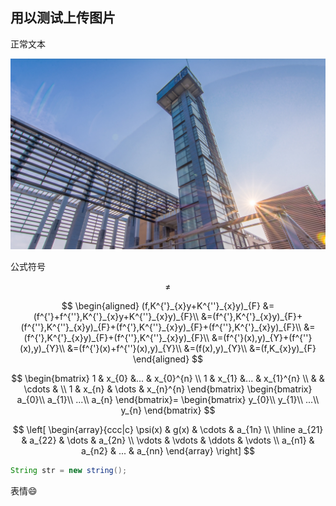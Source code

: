 ## 用以测试上传图片

正常文本

![图片](img_blog1/xdu-timetower.jpg)

公式符号

$$\neq$$

$$
\begin{aligned}
    (f,K^{'}_{x}y+K^{''}_{x}y)_{F}
    &=(f^{'}+f^{''},K^{'}_{x}y+K^{''}_{x}y)_{F}\\
    &=(f^{'},K^{'}_{x}y)_{F}+(f^{''},K^{''}_{x}y)_{F}+(f^{'},K^{''}_{x}y)_{F}+(f^{''},K^{'}_{x}y)_{F}\\
    &=(f^{'},K^{'}_{x}y)_{F}+(f^{''},K^{''}_{x}y)_{F}\\
    &=(f^{'}(x),y)_{Y}+(f^{''}(x),y)_{Y}\\
    &=(f^{'}(x)+f^{''}(x),y)_{Y}\\
    &=(f(x),y)_{Y}\\
    &=(f,K_{x}y)_{F}
\end{aligned}
$$

$$
\begin{bmatrix}
    1 & x_{0} &...      & x_{0}^{n} \\
    1 & x_{1} &...  	 & x_{1}^{n} \\
    &       & \cdots  & \\
    1 & x_{n} & \dots   & x_{n}^{n}
\end{bmatrix}
\begin{bmatrix}
    a_{0}\\ a_{1}\\ ...\\ a_{n}
\end{bmatrix}=
\begin{bmatrix}
    y_{0}\\ y_{1}\\ ...\\ y_{n}
\end{bmatrix}
$$

$$
\left[   
\begin{array}{ccc|c}
    \psi(x) & g(x)   & \cdots  & a_{1n} \\
    \hline
    a_{21}  & a_{22} & \dots   & a_{2n} \\
    \vdots  & \vdots & \ddots  & \vdots \\
    a_{n1}  & a_{n2} & ...     & a_{nn}
\end{array}
\right]
$$


```java
String str = new string();
```

表情:smile: